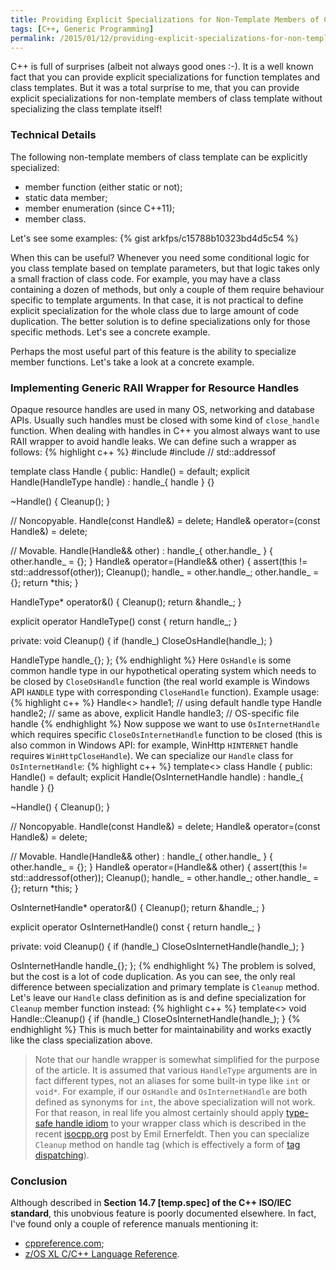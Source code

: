```yaml
---
title: Providing Explicit Specializations for Non-Template Members of Class Template
tags: [C++, Generic Programming]
permalink: /2015/01/12/providing-explicit-specializations-for-non-template-members-of-class-template/
---
```


C++ is full of surprises (albeit not always good ones :-). It is a well known
fact that you can provide explicit specializations for function templates and
class templates. But it was a total surprise to me, that you can provide
explicit specializations for non-template members of class template without
specializing the class template itself!

### Technical Details
The following non-template members of class template can be explicitly
specialized:

* member function (either static or not);
* static data member;
* member enumeration (since C++11);
* member class.

Let's see some examples:
{% gist arkfps/c15788b10323bd4d5c54 %}

When this can be useful? Whenever you need some conditional logic for you
class template based on template parameters, but that logic takes only a small
fraction of class code. For example, you may have a class containing a dozen of
methods, but only a couple of them require behaviour specific to template
arguments. In that case, it is not practical to define explicit specialization
for the whole class due to large amount of code duplication. The better
solution is to define specializations only for those specific methods. Let's
see a concrete example.

Perhaps the most useful part of this feature is the ability to specialize
member functions. Let's take a look at a concrete example.

### Implementing Generic RAII Wrapper for Resource Handles
Opaque resource handles are used in many OS, networking and
database APIs. Usually such handles must be closed with some kind of
`close_handle` function. When dealing with handles in C++ you almost always
want to use RAII wrapper to avoid handle leaks. We can define such a wrapper as
follows:
{% highlight c++ %}
#include <cassert>
#include <memory>  // std::addressof

template<typename HandleType = OsHandle> class Handle {
public:
  Handle() = default;
  explicit Handle(HandleType handle) : handle_{ handle } {}

  ~Handle() { Cleanup(); }

  // Noncopyable.
  Handle(const Handle&) = delete;
  Handle& operator=(const Handle&) = delete;

  // Movable.
  Handle(Handle&& other) : handle_{ other.handle_ } { other.handle_ = {}; }
  Handle& operator=(Handle&& other) {
    assert(this != std::addressof(other));
    Cleanup();
    handle_ = other.handle_;
    other.handle_ = {};
    return *this;
  }

  HandleType* operator&() {
    Cleanup();
    return &handle_;
  }
   
  explicit operator HandleType() const { return handle_; }

private:
  void Cleanup() {
    if (handle_)
      CloseOsHandle(handle_);
  }

  HandleType handle_{};
};
{% endhighlight %}
Here `OsHandle` is some common handle type in our hypothetical operating system
which needs to be closed by `CloseOsHandle` function (the real world example is
Windows API `HANDLE` type with corresponding `CloseHandle` function). Example
usage:
{% highlight c++ %}
Handle<> handle1;  // using default handle type
Handle<OsHandle> handle2;  // same as above, explicit
Handle<OsFileHandle> handle3;  // OS-specific file handle
{% endhighlight %}
Now suppose we want to use `OsInternetHandle` which requires specific
`CloseOsInternetHandle` function to be closed (this is also common in Windows
API: for example, WinHttp `HINTERNET` handle requires `WinHttpCloseHandle`). We
can specialize our `Handle` class for `OsInternetHandle`:
{% highlight c++ %}
template<> class Handle<OsInternetHandle> {
public:
  Handle() = default;
  explicit Handle(OsInternetHandle handle) : handle_{ handle } {}

  ~Handle() { Cleanup(); }

  // Noncopyable.
  Handle(const Handle&) = delete;
  Handle& operator=(const Handle&) = delete;

  // Movable.
  Handle(Handle&& other) : handle_{ other.handle_ } { other.handle_ = {}; }
  Handle& operator=(Handle&& other) {
    assert(this != std::addressof(other));
    Cleanup();
    handle_ = other.handle_;
    other.handle_ = {};
    return *this;
  }

  OsInternetHandle* operator&() {
    Cleanup();
    return &handle_;
  }
   
  explicit operator OsInternetHandle() const { return handle_; }

private:
  void Cleanup() {
    if (handle_)
      CloseOsInternetHandle(handle_);
  }

  OsInternetHandle handle_{};
};
{% endhighlight %}
The problem is solved, but the cost is a lot of code duplication. As you
can see, the only real difference between specialization and primary template
is `Cleanup` method. Let's leave our `Handle` class definition as is and define
specialization for `Cleanup` member function instead:
{% highlight c++ %}
template<> void Handle<OsInternetHandle>::Cleanup() {
  if (handle_)
    CloseOsInternetHandle(handle_);
}
{% endhighlight %}
This is much better for maintainability and works exactly like the class
specialization above.

> Note that our handle wrapper is somewhat simplified for the purpose of the
article. It is assumed that various `HandleType` arguments are in fact
different types, not an aliases for some built-in type like `int` or `void*`.
For example, if our `OsHandle` and `OsInternetHandle` are both defined as
synonyms for `int`, the above specialization will not work. For that reason, in
real life you almost certainly should apply
[type-safe handle idiom][url-type-safe-handles] to your wrapper class which is
described in the recent [isocpp.org][url-isocpp] post by Emil Ernerfeldt. Then
you can specialize `Cleanup` method on handle tag (which is effectively a form
of [tag dispatching][url-tag-dispatching]).

### Conclusion
Although described in **Section 14.7 [temp.spec] of the C++ ISO/IEC standard**,
this unobvious feature is poorly documented elsewhere. In fact, I've found
only a couple of reference manuals mentioning it:

* [cppreference.com][url-cppreference];
* [z/OS XL C/C++ Language Reference][url-zos-xl-cpp-reference].

[url-cppreference]: http://en.cppreference.com/w/cpp/language/template_specialization
[url-zos-xl-cpp-reference]: http://www-01.ibm.com/support/knowledgecenter/SSLTBW_2.1.0/com.ibm.zos.v2r1.cbclx01/explicit_specialization.htm
[url-type-safe-handles]: https://isocpp.org/blog/2015/01/type-safe-handles-in-c-emil-ernerfeldt
[url-isocpp]: https://isocpp.org
[url-tag-dispatching]: http://isocpp.org/blog/2014/12/tag-dispatching
